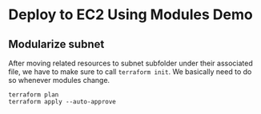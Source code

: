 # Deploy to EC2 Using Modules Demo

## Modularize subnet
After moving related resources to subnet subfolder under their associated file, we have to make sure to call `terraform init`. We basically need to do so whenever modules change.

    terraform plan
    terraform apply --auto-approve